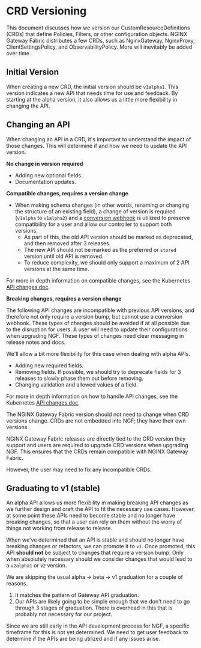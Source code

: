 # CRD Versioning

This document discusses how we version our CustomResourceDefinitions (CRDs) that define Policies, Filters, or other configuration objects. NGINX Gateway Fabric distributes a few CRDs, such as NginxGateway, NginxProxy, ClientSettingsPolicy, and ObservabilityPolicy. More will inevitably be added over time.

## Initial Version

When creating a new CRD, the initial version should be `v1alpha1`. This version indicates a new API that needs time for use and feedback. By starting at the alpha version, it also allows us a little more flexibility in changing the API.

## Changing an API

When changing an API in a CRD, it's important to understand the impact of those changes. This will determine if and how we need to update the API version.

**No change in version required**

- Adding new optional fields.
- Documentation updates.

**Compatible changes, requires a version change**

- When making schema changes (in other words, renaming or changing the structure of an existing field), a change of version is required (`v1alpha` to `v1alpha2`) and a [conversion webhook](https://kubernetes.io/docs/tasks/extend-kubernetes/custom-resources/custom-resource-definition-versioning/#webhook-conversion) is utilized to preserve compatibility for a user and allow our controller to support both versions.
  - As part of this, the old API version should be marked as deprecated, and then removed after 3 releases.
  - The new API should not be marked as the preferred or `stored` version until old API is removed.
  - To reduce complexity, we should only support a maximum of 2 API versions at the same time.

For more in depth information on compatible changes, see the Kubernetes [API changes doc](https://github.com/kubernetes/community/blob/master/contributors/devel/sig-architecture/api_changes.md#on-compatibility).

**Breaking changes, requires a version change**

The following API changes are incompatible with previous API versions, and therefore not only require a version bump, but cannot use a conversion webhook. These types of changes should be avoided if at all possible due to the disruption for users. A user will need to update their configurations when upgrading NGF. These types of changes need clear messaging in release notes and docs.

We'll allow a bit more flexibility for this case when dealing with alpha APIs.

- Adding new required fields.
- Removing fields. If possible, we should try to deprecate fields for 3 releases to slowly phase them out before removing.
- Changing validation and allowed values of a field.

For more in depth information on how to handle API changes, see the Kubernetes [API changes doc](https://github.com/kubernetes/community/blob/master/contributors/devel/sig-architecture/api_changes.md#backward-compatibility-gotchas).


The NGINX Gateway Fabric version should not need to change when CRD versions change. CRDs are not embedded into NGF; they have their own versions.

NGINX Gateway Fabric releases are directly tied to the CRD version they support and users are required to upgrade CRD versions when upgrading NGF. This ensures that the CRDs remain compatible with NGINX Gateway Fabric.

However, the user may need to fix any incompatible CRDs.

## Graduating to v1 (stable)

An alpha API allows us more flexibility in making breaking API changes as we further design and craft the API to fit the necessary use cases. However, at some point these APIs need to become stable and no longer have breaking changes, so that a user can rely on them without the worry of things not working from release to release.

When we've determined that an API is stable and should no longer have breaking changes or refactors, we can promote it to `v1`. Once promoted, this API **should not** be subject to changes that require a version bump. Only when absolutely necessary should we consider changes that would lead to a `v2alpha1` or `v2` version.

We are skipping the usual alpha -> beta -> v1 graduation for a couple of reasons.

1. It matches the pattern of Gateway API graduation.
2. Our APIs are likely going to be simple enough that we don't need to go through 3 stages of graduation. There is overhead in this that is probably not necessary for our project.

Since we are still early in the API development process for NGF, a specific timeframe for this is not yet determined. We need to get user feedback to determine if the APIs are being utilized and if any issues arise.
